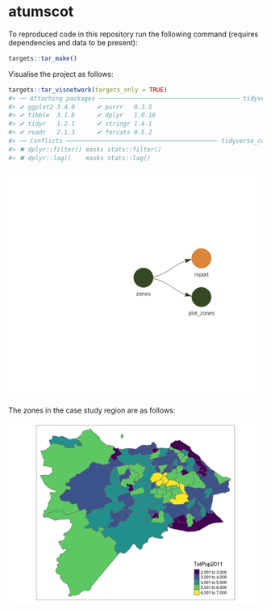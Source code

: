
<!-- README.md is generated from README.Rmd. Please edit that file -->

# atumscot

<!-- badges: start -->
<!-- badges: end -->

To reproduced code in this repository run the following command
(requires dependencies and data to be present):

``` r
targets::tar_make()
```

Visualise the project as follows:

``` r
targets::tar_visnetwork(targets_only = TRUE)
#> ── Attaching packages ─────────────────────────────────────── tidyverse 1.3.1 ──
#> ✔ ggplot2 3.4.0      ✔ purrr   0.3.5 
#> ✔ tibble  3.1.8      ✔ dplyr   1.0.10
#> ✔ tidyr   1.2.1      ✔ stringr 1.4.1 
#> ✔ readr   2.1.3      ✔ forcats 0.5.2 
#> ── Conflicts ────────────────────────────────────────── tidyverse_conflicts() ──
#> ✖ dplyr::filter() masks stats::filter()
#> ✖ dplyr::lag()    masks stats::lag()
```

![](README_files/figure-gfm/visnet-1.png)<!-- -->

The zones in the case study region are as follows:

![](README_files/figure-gfm/zones-1.png)<!-- -->
